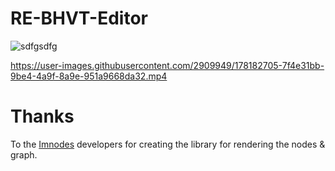 # RE-BHVT-Editor
![sdfgsdfg](https://user-images.githubusercontent.com/2909949/178181922-a29366aa-cafd-4811-8919-dbe95532ca03.png)


https://user-images.githubusercontent.com/2909949/178182705-7f4e31bb-9be4-4a9f-8a9e-951a9668da32.mp4

# Thanks
To the [Imnodes](https://github.com/Nelarius/imnodes) developers for creating the library for rendering the nodes & graph.
